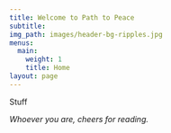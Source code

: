 ```yaml
---
title: Welcome to Path to Peace
subtitle:
img_path: images/header-bg-ripples.jpg
menus:
  main:
    weight: 1
    title: Home
layout: page
---
```


Stuff

*Whoever you are, cheers for reading.*
